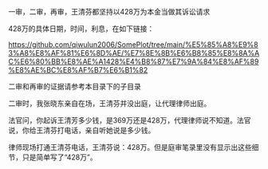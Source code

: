 一审，二审，再审，王清芬都坚持以428万为本金当做其诉讼请求

428万的具体日期，时间，利息，在如下链接：

https://github.com/qiwulun2006/SomePlot/tree/main/%E5%85%A8%E9%83%A8%E8%AF%81%E6%8D%AE/%E7%8E%8B%E6%B8%85%E8%8A%AC%E6%80%BB%E8%AE%A1428%E4%B8%87%E7%9A%84%E8%AF%89%E8%AE%BC%E8%AF%B7%E6%B1%82

二审和再审的证据请参考本目录下的子目录

二审时，我张晓东亲自在场，王清芬并没出庭，让代理律师出庭。

法官问，你起诉王清芳多少钱，是369万还是428万，代理律师说不知道。法官说，你给王清芬打电话，亲自听她说是多少钱。

律师现场打通王清芬电话，王清芬说：428万。但是庭审笔录里没有显示出这些细节，只是简单写了“428万”。
